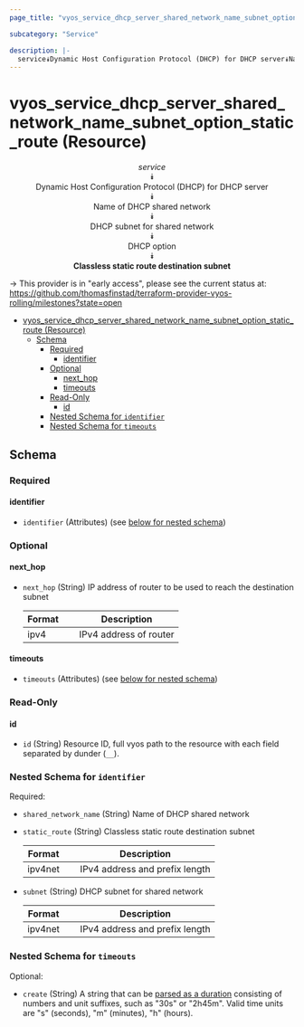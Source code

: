 ```yaml
---
page_title: "vyos_service_dhcp_server_shared_network_name_subnet_option_static_route Resource - vyos"

subcategory: "Service"

description: |-
  service⯯Dynamic Host Configuration Protocol (DHCP) for DHCP server⯯Name of DHCP shared network⯯DHCP subnet for shared network⯯DHCP option⯯Classless static route destination subnet
---
```


# vyos_service_dhcp_server_shared_network_name_subnet_option_static_route (Resource)
<center>

*service*  
⯯  
Dynamic Host Configuration Protocol (DHCP) for DHCP server  
⯯  
Name of DHCP shared network  
⯯  
DHCP subnet for shared network  
⯯  
DHCP option  
⯯  
**Classless static route destination subnet**


</center>

-> This provider is in "early access", please see the current status at: https://github.com/thomasfinstad/terraform-provider-vyos-rolling/milestones?state=open

<!--TOC-->

- [vyos_service_dhcp_server_shared_network_name_subnet_option_static_route (Resource)](#vyos_service_dhcp_server_shared_network_name_subnet_option_static_route-resource)
  - [Schema](#schema)
    - [Required](#required)
      - [identifier](#identifier)
    - [Optional](#optional)
      - [next_hop](#next_hop)
      - [timeouts](#timeouts)
    - [Read-Only](#read-only)
      - [id](#id)
    - [Nested Schema for `identifier`](#nested-schema-for-identifier)
    - [Nested Schema for `timeouts`](#nested-schema-for-timeouts)

<!--TOC-->

<!-- schema generated by tfplugindocs -->
## Schema

### Required

#### identifier
- `identifier` (Attributes) (see [below for nested schema](#nestedatt--identifier))

### Optional

#### next_hop
- `next_hop` (String) IP address of router to be used to reach the destination subnet

    |  Format  &emsp;|  Description             |
    |----------|--------------------------|
    |  ipv4    &emsp;|  IPv4 address of router  |
#### timeouts
- `timeouts` (Attributes) (see [below for nested schema](#nestedatt--timeouts))

### Read-Only

#### id
- `id` (String) Resource ID, full vyos path to the resource with each field separated by dunder (`__`).

<a id="nestedatt--identifier"></a>
### Nested Schema for `identifier`

Required:

- `shared_network_name` (String) Name of DHCP shared network
- `static_route` (String) Classless static route destination subnet

    |  Format   &emsp;|  Description                     |
    |-----------|----------------------------------|
    |  ipv4net  &emsp;|  IPv4 address and prefix length  |
- `subnet` (String) DHCP subnet for shared network

    |  Format   &emsp;|  Description                     |
    |-----------|----------------------------------|
    |  ipv4net  &emsp;|  IPv4 address and prefix length  |


<a id="nestedatt--timeouts"></a>
### Nested Schema for `timeouts`

Optional:

- `create` (String) A string that can be [parsed as a duration](https://pkg.go.dev/time#ParseDuration) consisting of numbers and unit suffixes, such as &#34;30s&#34; or &#34;2h45m&#34;. Valid time units are &#34;s&#34; (seconds), &#34;m&#34; (minutes), &#34;h&#34; (hours).
